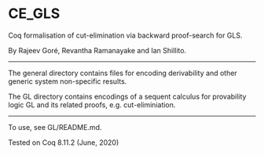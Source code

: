 # CE_GLS
Coq formalisation of cut-elimination via backward proof-search for GLS.

By Rajeev Goré, Revantha Ramanayake and Ian Shillito.

----

The general directory contains files for encoding derivability and other generic system non-specific results.

The GL directory contains encodings of a sequent calculus for provability logic GL and its related proofs, e.g. cut-eliminiation.

----

To use, see GL/README.md.

Tested on Coq 8.11.2 (June, 2020)
